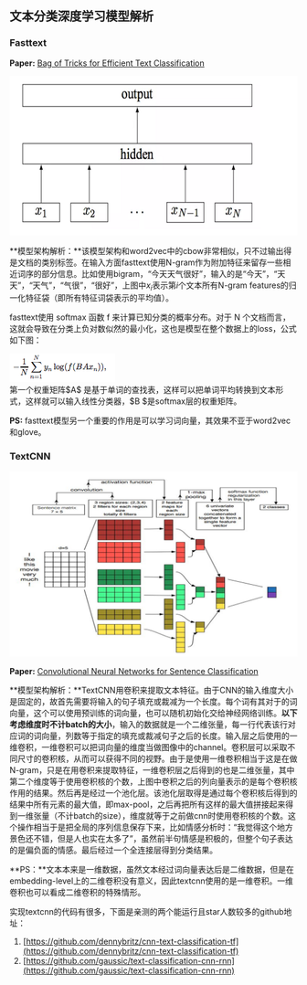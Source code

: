## 文本分类深度学习模型解析

### Fasttext

**Paper:** [Bag of Tricks for Efficient Text Classification](https://arxiv.org/pdf/1607.01759v2.pdf)

![](./image/fasttext.png)

**模型架构解析：**该模型架构和word2vec中的cbow非常相似，只不过输出得是文档的类别标签。在输入方面fasttext使用N-gram作为附加特征来留存一些相近词序的部分信息。比如使用bigram，“今天天气很好”，输入的是“今天”，“天天”，“天气”，“气很”，“很好”，上图中$x_i$表示第$i$个文本所有N-gram features的归一化特征袋（即所有特征词袋表示的平均值）。

fasttext使用 softmax 函数 f 来计算已知分类的概率分布。对于 N 个文档而言，这就会导致在分类上负对数似然的最小化，这也是模型在整个数据上的loss，公式如下图：

<div style="align: center">
    <img src="./image/eq_1.png">
</div>
第一个权重矩阵$A$ 是基于单词的查找表，这样可以把单词平均转换到文本形式，这样就可以输入线性分类器，$B $是softmax层的权重矩阵。

**PS:** fasttext模型另一个重要的作用是可以学习词向量，其效果不亚于word2vec和glove。



### TextCNN

![](./image/textcnn.png)



**Paper:** [Convolutional Neural Networks for Sentence Classification](https://arxiv.org/pdf/1408.5882.pdf)

**模型架构解析：**TextCNN用卷积来提取文本特征。由于CNN的输入维度大小是固定的，故首先需要将输入的句子填充或裁减为一个长度。每个词有其对于的词向量，这个可以使用预训练的词向量，也可以随机初始化交给神经网络训练。**以下考虑维度时不计batch的大小**，输入的数据就是一个二维张量，每一行代表该行对应词的词向量，列数等于指定的填充或裁减句子之后的长度。输入层之后使用的一维卷积，一维卷积可以把词向量的维度当做图像中的channel。卷积层可以采取不同尺寸的卷积核，从而可以获得不同的视野。由于是使用一维卷积相当于这是在做N-gram，只是在用卷积来提取特征，一维卷积层之后得到的也是二维张量，其中第二个维度等于使用卷积核的个数，上图中卷积之后的列向量表示的是每个卷积核作用的结果。然后再是经过一个池化层。该池化层取得是通过每个卷积核后得到的结果中所有元素的最大值，即max-pool，之后再把所有这样的最大值拼接起来得到一维张量（不计batch的size），维度就等于之前做cnn时使用卷积核的个数。这个操作相当于是把全局的序列信息保存下来，比如情感分析时：“我觉得这个地方景色还不错，但是人也实在太多了”，虽然前半句情感是积极的，但整个句子表达的是偏负面的情感。最后经过一个全连接层得到分类结果。

**PS：**文本本来是一维数据，虽然文本经过词向量表达后是二维数据，但是在embedding-level上的二维卷积没有意义，因此textcnn使用的是一维卷积。一维卷积也可以看成二维卷积的特殊情形。

实现textcnn的代码有很多，下面是亲测的两个能运行且star人数较多的github地址：

1. [https://github.com/dennybritz/cnn-text-classification-tf](https://github.com/dennybritz/cnn-text-classification-tf)
2. [https://github.com/gaussic/text-classification-cnn-rnn](https://github.com/gaussic/text-classification-cnn-rnn)
